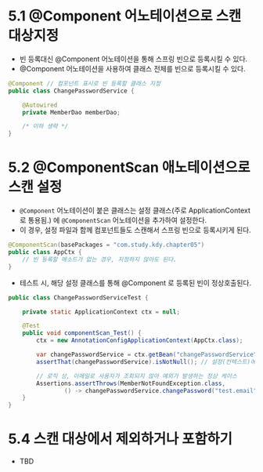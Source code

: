 # 5.1 @Component 어노테이션으로 스캔 대상지정
- 빈 등록대신 @Component 어노테이션을 통해 스프링 빈으로 등록시킬 수 있다.
- @Component 어노테이션을 사용하여 클래스 전체를 빈으로 등록시킬 수 있다.
```java
@Component // 컴포넌트 표시로 빈 등록할 클래스 지정
public class ChangePasswordService {

	@Autowired
	private MemberDao memberDao;

	/* 이하 생략 */
}
```

# 5.2 @ComponentScan 애노테이션으로 스캔 설정
- `@Component` 어노테이션이 붙은 클래스는 설정 클래스(주로 ApplicationContext 로 통용됨.) 에 `@ComponentScan` 어노테이션을 추가하여 설정한다.
- 이 경우, 설정 파일과 함께 컴포넌트들도 스캔해서 스프링 빈으로 등록시키게 된다.
```java
@ComponentScan(basePackages = "com.study.kdy.chapter05")
public class AppCtx {
    // 빈 등록할 메소드가 없는 경우, 지정하지 않아도 된다.
}
```
- 테스트 시, 해당 설정 클래스를 통해 @Component 로 등록된 빈이 정상호출된다.
```java
public class ChangePasswordServiceTest {

    private static ApplicationContext ctx = null;

    @Test
    public void componentScan_Test() {
        ctx = new AnnotationConfigApplicationContext(AppCtx.class);

        var changePasswordService = ctx.getBean("changePasswordService", ChangePasswordService.class);
        assertThat(changePasswordService).isNotNull(); // 설정(컨텍스트)에서 가져온 빈이 Null 이 아님.

        // 로직 상, 이메일로 사용자가 조회되지 않아 예외가 발생하는 정상 케이스
        Assertions.assertThrows(MemberNotFoundException.class,
                () -> changePasswordService.changePassword("test.email", "password1!", "password2@"));
    }
}
```

# 5.4 스캔 대상에서 제외하거나 포함하기
- TBD